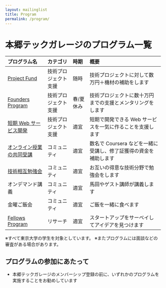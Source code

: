 ```yaml
---
layout: mailinglist
title: Program
permalink: /program/
---
```


# 本郷テックガレージのプログラム一覧

| プログラム名 | カテゴリ | 時期 | 概要 |
| :------ | :------ | :------ | :------ | 
| [Project Fund](/project/) | 技術プロジェクト支援 | 随時 | 技術プロジェクトに対して数万円＋機材の補助をします |  
| [Founders Program](https://www.ducr.u-tokyo.ac.jp/activity/venture/sfp.html) | 技術プロジェクト支援 | 春/夏休み | 技術プロジェクトに数十万円までの支援とメンタリングをします | 
| [短期 Web サービス開発](./web/) | 技術プロジェクト支援 | 適宜 | 短期で開発できる Web サービスを一気に作ることを支援します | 
| [オンライン授業の共同受講](./study/) | コミュニティ | 適宜 | 数名で Coursera などを一緒に受講し、修了証獲得の資金を補助します | 
| [技術相互勉強会](./study/) | コミュニティ | 適宜 | お互いの得意な技術分野で勉強会をします | 
| オンデマンド講義 | コミュニティ | 適宜 | 馬田やゲスト講師が講義します | 
| 金曜ご飯会 | コミュニティ | 適宜 | ご飯を一緒に食べます | 
| [Fellows Program](./fellows/) | リサーチ | 適宜 | スタートアップをサーベイしてアイデアを見つけます | 

※すべて東京大学の学生を対象としています。
※またプログラムには面談などの審査がある場合があります。

## プログラムの参加にあたって

- 本郷テックガレージのメンバーシップ登録の前に、いずれかのプログラムを実施することをお勧めしています
